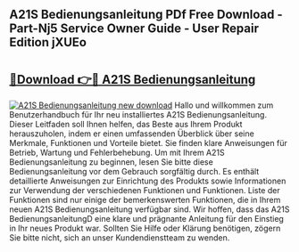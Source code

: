 ## A21S Bedienungsanleitung PDf Free Download - Part-Nj5 Service Owner Guide - User Repair Edition jXUEo

# <h2><a href="http://df21sn.blite.top/?on=A21S+Bedienungsanleitung">🔗Download 👉🔴 A21S Bedienungsanleitung</a></h2>

[![A21S Bedienungsanleitung new download](https://i.imgur.com/lujVjoI.png)](http://df21sn.blite.top/?on=A21S+Bedienungsanleitung)
Hallo und willkommen zum Benutzerhandbuch für Ihr neu installiertes A21S Bedienungsanleitung. Dieser Leitfaden soll Ihnen helfen, das Beste aus Ihrem Produkt herauszuholen, indem er einen umfassenden Überblick über seine Merkmale, Funktionen und Vorteile bietet. Sie finden klare Anweisungen für Betrieb, Wartung und Fehlerbehebung. Um mit Ihrem A21S Bedienungsanleitung zu beginnen, lesen Sie bitte diese Bedienungsanleitung vor dem Gebrauch sorgfältig durch. Es enthält detaillierte Anweisungen zur Einrichtung des Produkts sowie Informationen zur Verwendung der verschiedenen Funktionen und Funktionen. Liste der Funktionen sind nur einige der bemerkenswerten Funktionen, die in Ihrem neuen A21S Bedienungsanleitung verfügbar sind. Wir hoffen, dass das A21S BedienungsanleitungD eine klare und prägnante Anleitung für den Einstieg in Ihr neues Produkt war. Sollten Sie Hilfe oder Klärung benötigen, zögern Sie bitte nicht, sich an unser Kundendienstteam zu wenden.

